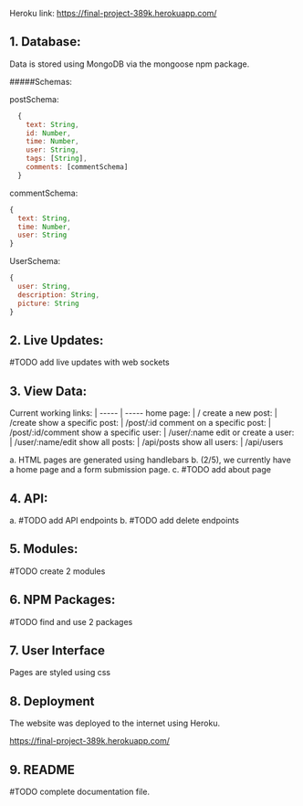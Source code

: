 Heroku link: https://final-project-389k.herokuapp.com/

## 1. Database:
  Data is stored using MongoDB via the mongoose npm package.

#####Schemas:

  postSchema:
```javascript
  {
    text: String,
    id: Number,
    time: Number,
    user: String,
    tags: [String],
    comments: [commentSchema]
  }
```
commentSchema:
```javascript
{
  text: String,
  time: Number,
  user: String
}
```
UserSchema:
```javascript
{
  user: String,
  description: String,
  picture: String
}
```
## 2. Live Updates:

  #TODO add live updates with web sockets

## 3. View Data:

Current working links: |
----- | -----
home page: |     /
create a new post: |     /create
show a specific post: |     /post/:id
comment on a specific post: |    /post/:id/comment
show a specific user: |     /user/:name
edit or create a user: |     /user/:name/edit
show all posts: |     /api/posts
show all users: |     /api/users

  a. HTML pages are generated using handlebars
  b. (2/5), we currently have a home page and a form submission page.
  c. #TODO add about page

## 4. API:

 a. #TODO add API endpoints
 b. #TODO add delete endpoints

## 5. Modules:

  #TODO create 2 modules

## 6. NPM Packages:

  #TODO find and use 2 packages

## 7. User Interface

  Pages are styled using css

## 8. Deployment

  The website was deployed to the internet using Heroku.

  https://final-project-389k.herokuapp.com/

## 9. README

  #TODO complete documentation file.
